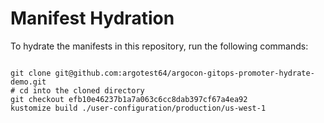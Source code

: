 
# Manifest Hydration

To hydrate the manifests in this repository, run the following commands:

```shell

git clone git@github.com:argotest64/argocon-gitops-promoter-hydrate-demo.git
# cd into the cloned directory
git checkout efb10e46237b1a7a063c6cc8dab397cf67a4ea92
kustomize build ./user-configuration/production/us-west-1
```